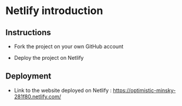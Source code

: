# Netlify introduction

## Instructions

* Fork the project on your own GitHub account

* Deploy the project on Netlify

## Deployment

* Link to the website deployed on Netlify : https://optimistic-minsky-281f80.netlify.com/
